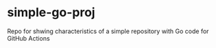 # simple-go-proj
Repo for shwing characteristics of a simple repository with Go code for GitHub Actions

